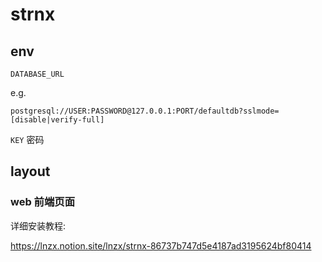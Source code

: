 # strnx

## env

`DATABASE_URL` 

e.g.

`postgresql://USER:PASSWORD@127.0.0.1:PORT/defaultdb?sslmode=[disable|verify-full]`

`KEY` 密码

## layout

### web 前端页面

详细安装教程:

https://lnzx.notion.site/lnzx/strnx-86737b747d5e4187ad3195624bf80414
